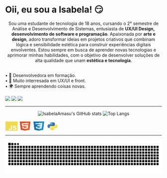 # Oii, eu sou a Isabela! 😏



<p align="center">Sou uma estudante de tecnologia de 18 anos, cursando o 2° semestre de Análise e Desenvolvimento de Sistemas, entusiasta de <strong>UX/UI Design, desenvolvimento de software e programação</strong>.
Apaixonada por <strong>arte e design</strong>, adoro transformar ideias em projetos criativos que combinam lógica e sensibilidade estética para construir experiências digitais envolventes.
Estou sempre em busca de aprender novas tecnologias e aprimorar minhas habilidades, com o objetivo de desenvolver soluções de alta qualidade que unam <strong>estética e tecnologia</strong>.
</p><br>

<div>
   • 🧠 Desenvolvedora em formação. <br>
   • 💭 Muito interresada em UX/UI e front.<br>
   • 🌍 Sempre aprendendo coisas novas.
</div><br>

<div> 
  <a href="https://www.instagram.com/boo_amasu/" target="_blank"><img src="https://img.shields.io/badge/-Instagram-%23E4405F?style=for-the-badge&logo=instagram&logoColor=white" target="_blank"></a>
  <a href = "mailto:isabelaamasu@gmail.com"><img loading="lazy" src="https://img.shields.io/badge/Gmail-D14836?style=for-the-badge&logo=gmail&logoColor=white" target="_blank"></a>
  <a href="https://www.linkedin.com/in/isabelaamasu" target="_blank"><img src="https://img.shields.io/badge/-LinkedIn-%230077B5?style=for-the-badge&logo=linkedin&logoColor=white" target="_blank"></a> 
</div>

---
<div align="center">
  <img src="https://github-readme-stats.vercel.app/api?username=IsabelaAmasu&show_icons=true&theme=radical&border_radius=17" alt="IsabelaAmasu's GitHub stats"/>
  <img src="https://github-readme-stats.vercel.app/api/top-langs/?username=IsabelaAmasu&layout=compact&theme=radical&border_radius=17" alt="Top Langs"/>
</div>

<div style="display: inline_block"><br>
  <img align="center" alt="Isabela-Js" height="30" width="40" src="https://raw.githubusercontent.com/devicons/devicon/master/icons/javascript/javascript-plain.svg">
  <img align="center" alt="Isabela-HTML" height="30" width="40" src="https://raw.githubusercontent.com/devicons/devicon/master/icons/html5/html5-original.svg">
  <img align="center" alt="Isabela-CSS" height="30" width="40" src="https://raw.githubusercontent.com/devicons/devicon/master/icons/css3/css3-original.svg">
  <img align="center" alt="Isabela-Python" height="30" width="40" src="https://raw.githubusercontent.com/devicons/devicon/master/icons/python/python-original.svg">
</div>

---


<picture align="center">
  <source media="(prefers-color-scheme: dark)" srcset="https://raw.githubusercontent.com/IsabelaAmasu/IsabelaAmasu/output/github-contribution-grid-snake-dark.svg">
  <source media="(prefers-color-scheme: light)" srcset="https://raw.githubusercontent.com/IsabelaAmasu/IsabelaAmasu/output/github-contribution-grid-snake-dark.svg">
  <img align="center" alt="github contribution grid snake animation" src="https://raw.githubusercontent.com/IsabelaAmasu/IsabelaAmasu/output/github-contribution-grid-snake.svg">
</picture>

